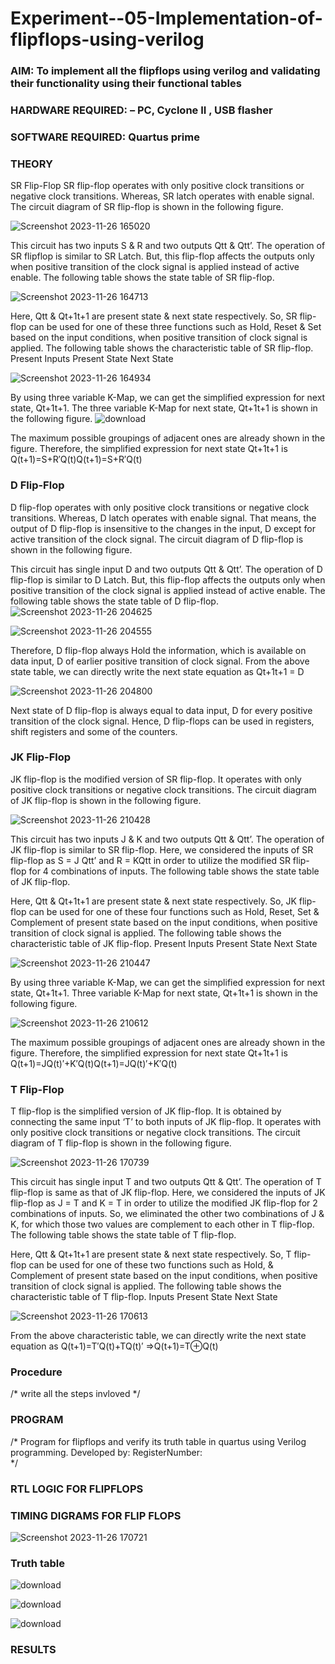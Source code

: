 # Experiment--05-Implementation-of-flipflops-using-verilog
### AIM: To implement all the flipflops using verilog and validating their functionality using their functional tables
### HARDWARE REQUIRED:  – PC, Cyclone II , USB flasher
### SOFTWARE REQUIRED:   Quartus prime
### THEORY 
SR Flip-Flop
SR flip-flop operates with only positive clock transitions or negative clock transitions. Whereas, SR latch operates with enable signal. The circuit diagram of SR flip-flop is shown in the following figure.

![Screenshot 2023-11-26 165020](https://github.com/vamsikrishna272005/Experiment--05-Implementation-of-flipflops-using-verilog/assets/147477015/7828acf0-0ce4-4e77-8d85-7d5e395808a2)

 
This circuit has two inputs S & R and two outputs Qtt & Qtt’. The operation of SR flipflop is similar to SR Latch. But, this flip-flop affects the outputs only when positive transition of the clock signal is applied instead of active enable.
The following table shows the state table of SR flip-flop.


![Screenshot 2023-11-26 164713](https://github.com/vamsikrishna272005/Experiment--05-Implementation-of-flipflops-using-verilog/assets/147477015/aa118244-6599-49d6-b1ea-994a61334b75)


Here, Qtt & Qt+1t+1 are present state & next state respectively. So, SR flip-flop can be used for one of these three functions such as Hold, Reset & Set based on the input conditions, when positive transition of clock signal is applied. The following table shows the characteristic table of SR flip-flop.
Present Inputs	Present State	Next State

![Screenshot 2023-11-26 164934](https://github.com/vamsikrishna272005/Experiment--05-Implementation-of-flipflops-using-verilog/assets/147477015/50ab9926-146f-4d09-92c3-0b623fb06fb9)


By using three variable K-Map, we can get the simplified expression for next state, Qt+1t+1. The three variable K-Map for next state, Qt+1t+1 is shown in the following figure.
![download](https://github.com/vamsikrishna272005/Experiment--05-Implementation-of-flipflops-using-verilog/assets/147477015/583254c5-ba30-4cb8-8ed5-d6be3b67aa32)


 
The maximum possible groupings of adjacent ones are already shown in the figure. Therefore, the simplified expression for next state Qt+1t+1 is
Q(t+1)=S+R′Q(t)Q(t+1)=S+R′Q(t)


### D Flip-Flop
D flip-flop operates with only positive clock transitions or negative clock transitions. Whereas, D latch operates with enable signal. That means, the output of D flip-flop is insensitive to the changes in the input, D except for active transition of the clock signal. The circuit diagram of D flip-flop is shown in the following figure.
 
This circuit has single input D and two outputs Qtt & Qtt’. The operation of D flip-flop is similar to D Latch. But, this flip-flop affects the outputs only when positive transition of the clock signal is applied instead of active enable.
The following table shows the state table of D flip-flop.
![Screenshot 2023-11-26 204625](https://github.com/vamsikrishna272005/Experiment--05-Implementation-of-flipflops-using-verilog/assets/147477015/9dda7f69-6860-4e12-9025-2bb71bc3def3)


![Screenshot 2023-11-26 204555](https://github.com/vamsikrishna272005/Experiment--05-Implementation-of-flipflops-using-verilog/assets/147477015/6a685749-db25-477c-97ed-6c1cb5322fbe)


Therefore, D flip-flop always Hold the information, which is available on data input, D of earlier positive transition of clock signal. From the above state table, we can directly write the next state equation as
Qt+1t+1 = D


![Screenshot 2023-11-26 204800](https://github.com/vamsikrishna272005/Experiment--05-Implementation-of-flipflops-using-verilog/assets/147477015/901c2b01-2e83-4845-a1cf-80ea143f20e8)


Next state of D flip-flop is always equal to data input, D for every positive transition of the clock signal. Hence, D flip-flops can be used in registers, shift registers and some of the counters.


### JK Flip-Flop
JK flip-flop is the modified version of SR flip-flop. It operates with only positive clock transitions or negative clock transitions. The circuit diagram of JK flip-flop is shown in the following figure.

 ![Screenshot 2023-11-26 210428](https://github.com/vamsikrishna272005/Experiment--05-Implementation-of-flipflops-using-verilog/assets/147477015/3ce995ec-6c0d-41d6-9cc6-2fb03802d082)

This circuit has two inputs J & K and two outputs Qtt & Qtt’. The operation of JK flip-flop is similar to SR flip-flop. Here, we considered the inputs of SR flip-flop as S = J Qtt’ and R = KQtt in order to utilize the modified SR flip-flop for 4 combinations of inputs.
The following table shows the state table of JK flip-flop.



Here, Qtt & Qt+1t+1 are present state & next state respectively. So, JK flip-flop can be used for one of these four functions such as Hold, Reset, Set & Complement of present state based on the input conditions, when positive transition of clock signal is applied. The following table shows the characteristic table of JK flip-flop.
Present Inputs	Present State	Next State

![Screenshot 2023-11-26 210447](https://github.com/vamsikrishna272005/Experiment--05-Implementation-of-flipflops-using-verilog/assets/147477015/488c7aef-c1c6-4624-b981-9ac6c880aea0)


By using three variable K-Map, we can get the simplified expression for next state, Qt+1t+1. Three variable K-Map for next state, Qt+1t+1 is shown in the following figure.
 
 ![Screenshot 2023-11-26 210612](https://github.com/vamsikrishna272005/Experiment--05-Implementation-of-flipflops-using-verilog/assets/147477015/36f55f3f-c083-44c2-adee-bf1a116b9efe)


The maximum possible groupings of adjacent ones are already shown in the figure. Therefore, the simplified expression for next state Qt+1t+1 is
Q(t+1)=JQ(t)′+K′Q(t)Q(t+1)=JQ(t)′+K′Q(t)



### T Flip-Flop
T flip-flop is the simplified version of JK flip-flop. It is obtained by connecting the same input ‘T’ to both inputs of JK flip-flop. It operates with only positive clock transitions or negative clock transitions. The circuit diagram of T flip-flop is shown in the following figure.


![Screenshot 2023-11-26 170739](https://github.com/vamsikrishna272005/Experiment--05-Implementation-of-flipflops-using-verilog/assets/147477015/7011ce3a-d3ae-4029-a101-cb36472083f5)


This circuit has single input T and two outputs Qtt & Qtt’. The operation of T flip-flop is same as that of JK flip-flop. Here, we considered the inputs of JK flip-flop as J = T and K = T in order to utilize the modified JK flip-flop for 2 combinations of inputs. So, we eliminated the other two combinations of J & K, for which those two values are complement to each other in T flip-flop.
The following table shows the state table of T flip-flop.



Here, Qtt & Qt+1t+1 are present state & next state respectively. So, T flip-flop can be used for one of these two functions such as Hold, & Complement of present state based on the input conditions, when positive transition of clock signal is applied. The following table shows the characteristic table of T flip-flop.
Inputs	Present State	Next State

![Screenshot 2023-11-26 170613](https://github.com/vamsikrishna272005/Experiment--05-Implementation-of-flipflops-using-verilog/assets/147477015/cd20bbec-7dfb-4f87-8da8-ddb2c6a0696f)


From the above characteristic table, we can directly write the next state equation as
Q(t+1)=T′Q(t)+TQ(t)′
⇒Q(t+1)=T⊕Q(t)

### Procedure
/* write all the steps invloved */



### PROGRAM 
/*
Program for flipflops  and verify its truth table in quartus using Verilog programming.
Developed by: 
RegisterNumber:  
*/






### RTL LOGIC FOR FLIPFLOPS 









### TIMING DIGRAMS FOR FLIP FLOPS 







![Screenshot 2023-11-26 170721](https://github.com/vamsikrishna272005/Experiment--05-Implementation-of-flipflops-using-verilog/assets/147477015/b692e43d-97f1-48ff-b98b-5b5a821d8696)

### Truth table
![download](https://github.com/vamsikrishna272005/Experiment--05-Implementation-of-flipflops-using-verilog/assets/147477015/6247b71c-3f59-4924-998f-91497f2cd4c6)

![download](https://github.com/vamsikrishna272005/Experiment--05-Implementation-of-flipflops-using-verilog/assets/147477015/b52b472e-fdbd-4b6a-90a2-85652635f73e)

![download](https://github.com/vamsikrishna272005/Experiment--05-Implementation-of-flipflops-using-verilog/assets/147477015/cb41b168-057f-4f9e-a446-803295ff71a1)


### RESULTS 
